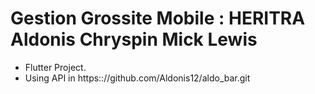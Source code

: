 # Gestion Grossite Mobile : HERITRA Aldonis Chryspin Mick Lewis

- Flutter Project.
- Using API in https:://github.com/Aldonis12/aldo_bar.git